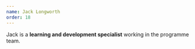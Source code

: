 ```yaml
---
name: Jack Longworth
order: 18
---
```

Jack is a **learning and development specialist** working in the programme team.